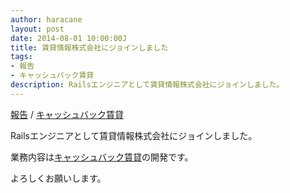 ```yaml
---
author: haracane
layout: post
date: 2014-08-01 10:00:00J
title: 賃貸情報株式会社にジョインしました
tags:
- 報告
- キャッシュバック賃貸
description: Railsエンジニアとして賃貸情報株式会社にジョインしました。
---
```

<!-- tag_links -->
[報告](/tags/information/) / [キャッシュバック賃貸](/tags/cbchintai/)

<!-- content -->
Railsエンジニアとして賃貸情報株式会社にジョインしました。

業務内容は<a href="https://cbchintai.com/" target="_blank">キャッシュバック賃貸</a>の開発です。

よろしくお願いします。
